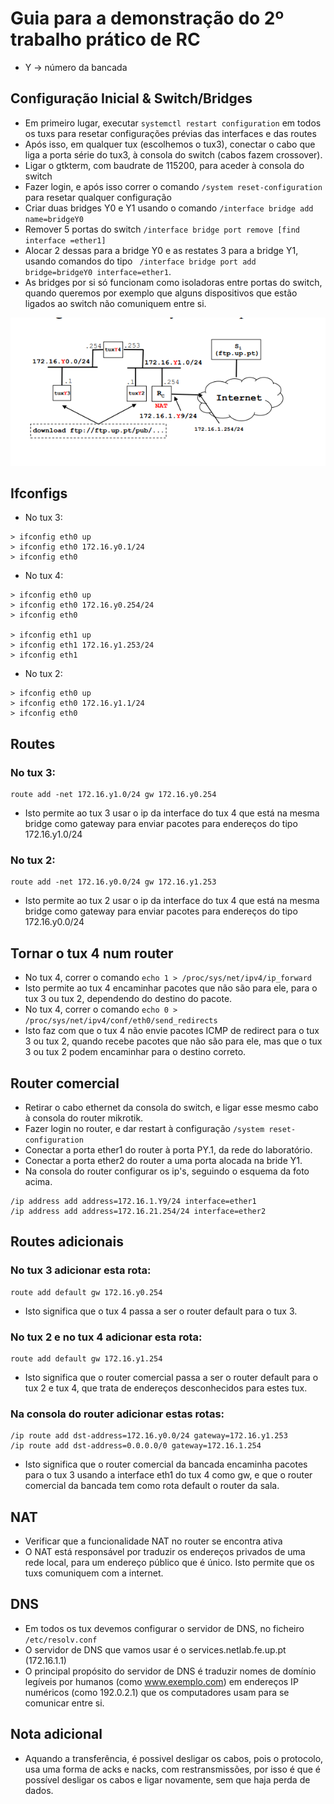# Guia para a demonstração do 2º trabalho prático de RC
- Y -> número da bancada
## Configuração Inicial & Switch/Bridges
- Em primeiro lugar,  executar ```systemctl restart configuration``` em todos os tuxs para resetar configurações prévias das interfaces e das routes
- Após isso, em qualquer tux (escolhemos o tux3), conectar o cabo que liga a porta série do tux3, à consola do switch (cabos fazem crossover).
- Ligar o gtkterm, com baudrate de 115200, para aceder à consola do switch
- Fazer login, e após isso correr o comando ```/system reset-configuration``` para resetar qualquer configuração
- Criar duas bridges Y0 e Y1 usando o comando ```/interface bridge add name=bridgeY0```
- Remover 5 portas do switch ```/interface bridge port remove [find interface =ether1]```
- Alocar 2 dessas para a bridge Y0 e as restates 3 para a bridge Y1, usando comandos do tipo ``` /interface bridge port add bridge=bridgeY0 interface=ether1```.
- As bridges por si só funcionam como isoladoras entre portas do switch, quando queremos por exemplo que alguns dispositivos que estão ligados ao switch não comuniquem entre si.

![](./imgs/schema.png)

## Ifconfigs
- No tux 3:
```console
> ifconfig eth0 up
> ifconfig eth0 172.16.y0.1/24
> ifconfig eth0 
```
- No tux 4:
```console
> ifconfig eth0 up
> ifconfig eth0 172.16.y0.254/24
> ifconfig eth0 

> ifconfig eth1 up
> ifconfig eth1 172.16.y1.253/24
> ifconfig eth1 
```
- No tux 2:
```
> ifconfig eth0 up
> ifconfig eth0 172.16.y1.1/24
> ifconfig eth0 
```
## Routes

### No tux 3:
```console
route add -net 172.16.y1.0/24 gw 172.16.y0.254
```
- Isto permite ao tux 3 usar o ip da interface do tux 4 que está na mesma bridge como gateway para enviar pacotes para endereços do tipo 172.16.y1.0/24
### No tux 2: 
```console
route add -net 172.16.y0.0/24 gw 172.16.y1.253
```
- Isto permite ao tux 2 usar o ip da interface do tux 4 que está na mesma bridge como gateway para enviar pacotes para endereços do tipo 172.16.y0.0/24

## Tornar o tux 4 num router
- No tux 4, correr o comando ```echo 1 > /proc/sys/net/ipv4/ip_forward```
- Isto permite ao tux 4 encaminhar pacotes que não são para ele, para o tux 3 ou tux 2, dependendo do destino do pacote.
- No tux 4, correr o comando ```echo 0 > /proc/sys/net/ipv4/conf/eth0/send_redirects```
- Isto faz com que o tux 4 não envie pacotes ICMP de redirect para o tux 3 ou tux 2, quando recebe pacotes que não são para ele, mas que o tux 3 ou tux 2 podem encaminhar para o destino correto.

## Router comercial
- Retirar o cabo ethernet da consola do switch, e ligar esse mesmo cabo à consola do router mikrotik.
- Fazer login no router, e dar restart à configuração ```/system reset-configuration```
- Conectar a porta ether1 do router à porta PY.1, da rede do laboratório.
- Conectar a porta ether2 do router a uma porta alocada na bride Y1.
- Na consola do router configurar os ip's, seguindo o esquema da foto acima.
```console
/ip address add address=172.16.1.Y9/24 interface=ether1
/ip address add address=172.16.21.254/24 interface=ether2
```
## Routes adicionais
### No tux 3 adicionar esta rota:
```console
route add default gw 172.16.y0.254
```
- Isto significa que o tux 4 passa a ser o router default para o tux 3.
### No tux 2 e no tux 4 adicionar esta rota:
```console
route add default gw 172.16.y1.254
```
- Isto significa que o router comercial passa a ser o router default para o tux 2 e tux 4, que trata de endereços desconhecidos para estes tux.
### Na consola do router adicionar estas rotas:
```console
/ip route add dst-address=172.16.y0.0/24 gateway=172.16.y1.253
/ip route add dst-address=0.0.0.0/0 gateway=172.16.1.254
```
- Isto significa que o router comercial da bancada encaminha pacotes para o tux 3 usando a interface eth1 do tux 4 como gw, e que o router comercial da bancada tem como rota default o router da sala.

## NAT
- Verificar que a funcionalidade NAT no router se encontra ativa
- O NAT está responsável por traduzir os endereços privados de uma rede local, para um endereço público que é único. Isto permite que os tuxs comuniquem com a internet.

## DNS
- Em todos os tux devemos configurar o servidor de DNS, no ficheiro  ```/etc/resolv.conf```
- O servidor de DNS que vamos usar é o services.netlab.fe.up.pt (172.16.1.1)
- O principal propósito do servidor de DNS é traduzir nomes de domínio legíveis por humanos (como www.exemplo.com) em endereços IP numéricos (como 192.0.2.1) que os computadores usam para se comunicar entre si.

## Nota adicional
- Aquando a transferência, é possivel desligar os cabos, pois o protocolo, usa uma forma de acks e nacks, com restransmissões, por isso é que é possível desligar os cabos e ligar novamente, sem que haja perda de dados.